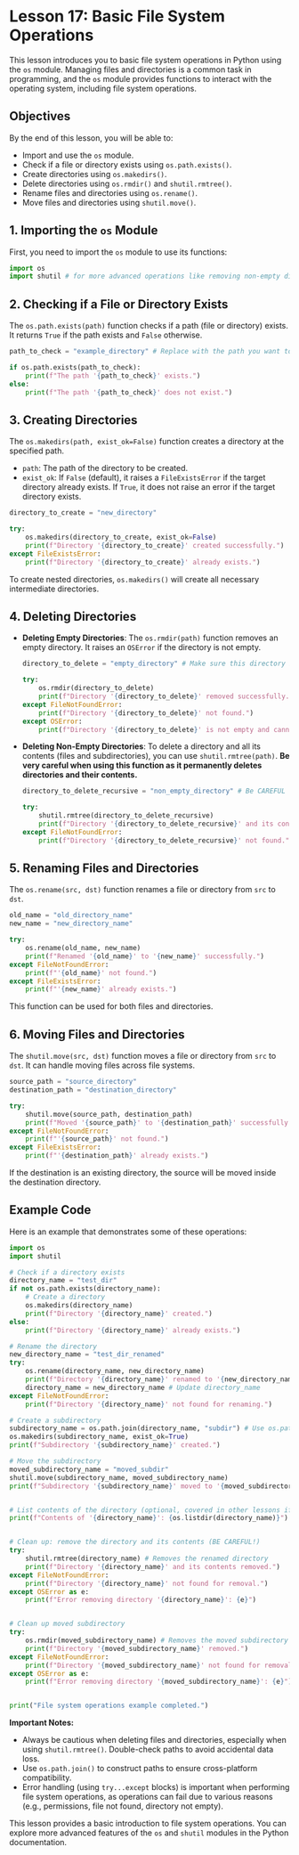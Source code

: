 # Lesson 17: Basic File System Operations

This lesson introduces you to basic file system operations in Python using the `os` module. Managing files and directories is a common task in programming, and the `os` module provides functions to interact with the operating system, including file system operations.

## Objectives

By the end of this lesson, you will be able to:

*   Import and use the `os` module.
*   Check if a file or directory exists using `os.path.exists()`.
*   Create directories using `os.makedirs()`.
*   Delete directories using `os.rmdir()` and `shutil.rmtree()`.
*   Rename files and directories using `os.rename()`.
*   Move files and directories using `shutil.move()`.

## 1. Importing the `os` Module

First, you need to import the `os` module to use its functions:

```python
import os
import shutil # for more advanced operations like removing non-empty directories and moving files
```

## 2. Checking if a File or Directory Exists

The `os.path.exists(path)` function checks if a path (file or directory) exists. It returns `True` if the path exists and `False` otherwise.

```python
path_to_check = "example_directory" # Replace with the path you want to check

if os.path.exists(path_to_check):
    print(f"The path '{path_to_check}' exists.")
else:
    print(f"The path '{path_to_check}' does not exist.")
```

## 3. Creating Directories

The `os.makedirs(path, exist_ok=False)` function creates a directory at the specified path.

*   `path`: The path of the directory to be created.
*   `exist_ok`: If `False` (default), it raises a `FileExistsError` if the target directory already exists. If `True`, it does not raise an error if the target directory exists.

```python
directory_to_create = "new_directory"

try:
    os.makedirs(directory_to_create, exist_ok=False)
    print(f"Directory '{directory_to_create}' created successfully.")
except FileExistsError:
    print(f"Directory '{directory_to_create}' already exists.")
```

To create nested directories, `os.makedirs()` will create all necessary intermediate directories.

## 4. Deleting Directories

*   **Deleting Empty Directories**:
    The `os.rmdir(path)` function removes an empty directory. It raises an `OSError` if the directory is not empty.

    ```python
    directory_to_delete = "empty_directory" # Make sure this directory is empty

    try:
        os.rmdir(directory_to_delete)
        print(f"Directory '{directory_to_delete}' removed successfully.")
    except FileNotFoundError:
        print(f"Directory '{directory_to_delete}' not found.")
    except OSError:
        print(f"Directory '{directory_to_delete}' is not empty and cannot be removed using os.rmdir().")
    ```

*   **Deleting Non-Empty Directories**:
    To delete a directory and all its contents (files and subdirectories), you can use `shutil.rmtree(path)`. **Be very careful when using this function as it permanently deletes directories and their contents.**

    ```python
    directory_to_delete_recursive = "non_empty_directory" # Be CAREFUL with this!

    try:
        shutil.rmtree(directory_to_delete_recursive)
        print(f"Directory '{directory_to_delete_recursive}' and its contents removed successfully.")
    except FileNotFoundError:
        print(f"Directory '{directory_to_delete_recursive}' not found.")
    ```

## 5. Renaming Files and Directories

The `os.rename(src, dst)` function renames a file or directory from `src` to `dst`.

```python
old_name = "old_directory_name"
new_name = "new_directory_name"

try:
    os.rename(old_name, new_name)
    print(f"Renamed '{old_name}' to '{new_name}' successfully.")
except FileNotFoundError:
    print(f"'{old_name}' not found.")
except FileExistsError:
    print(f"'{new_name}' already exists.")
```

This function can be used for both files and directories.

## 6. Moving Files and Directories

The `shutil.move(src, dst)` function moves a file or directory from `src` to `dst`. It can handle moving files across file systems.

```python
source_path = "source_directory"
destination_path = "destination_directory"

try:
    shutil.move(source_path, destination_path)
    print(f"Moved '{source_path}' to '{destination_path}' successfully.")
except FileNotFoundError:
    print(f"'{source_path}' not found.")
except FileExistsError:
    print(f"'{destination_path}' already exists.")
```

If the destination is an existing directory, the source will be moved inside the destination directory.

## Example Code

Here is an example that demonstrates some of these operations:

```python
import os
import shutil

# Check if a directory exists
directory_name = "test_dir"
if not os.path.exists(directory_name):
    # Create a directory
    os.makedirs(directory_name)
    print(f"Directory '{directory_name}' created.")
else:
    print(f"Directory '{directory_name}' already exists.")

# Rename the directory
new_directory_name = "test_dir_renamed"
try:
    os.rename(directory_name, new_directory_name)
    print(f"Directory '{directory_name}' renamed to '{new_directory_name}'.")
    directory_name = new_directory_name # Update directory_name
except FileNotFoundError:
    print(f"Directory '{directory_name}' not found for renaming.")

# Create a subdirectory
subdirectory_name = os.path.join(directory_name, "subdir") # Use os.path.join for path safety
os.makedirs(subdirectory_name, exist_ok=True)
print(f"Subdirectory '{subdirectory_name}' created.")

# Move the subdirectory
moved_subdirectory_name = "moved_subdir"
shutil.move(subdirectory_name, moved_subdirectory_name)
print(f"Subdirectory '{subdirectory_name}' moved to '{moved_subdirectory_name}'.")


# List contents of the directory (optional, covered in other lessons if needed)
print(f"Contents of '{directory_name}': {os.listdir(directory_name)}")


# Clean up: remove the directory and its contents (BE CAREFUL!)
try:
    shutil.rmtree(directory_name) # Removes the renamed directory
    print(f"Directory '{directory_name}' and its contents removed.")
except FileNotFoundError:
    print(f"Directory '{directory_name}' not found for removal.")
except OSError as e:
    print(f"Error removing directory '{directory_name}': {e}")


# Clean up moved subdirectory
try:
    os.rmdir(moved_subdirectory_name) # Removes the moved subdirectory (if empty)
    print(f"Directory '{moved_subdirectory_name}' removed.")
except FileNotFoundError:
    print(f"Directory '{moved_subdirectory_name}' not found for removal.")
except OSError as e:
    print(f"Error removing directory '{moved_subdirectory_name}': {e}")


print("File system operations example completed.")
```

**Important Notes:**

*   Always be cautious when deleting files and directories, especially when using `shutil.rmtree()`. Double-check paths to avoid accidental data loss.
*   Use `os.path.join()` to construct paths to ensure cross-platform compatibility.
*   Error handling (using `try...except` blocks) is important when performing file system operations, as operations can fail due to various reasons (e.g., permissions, file not found, directory not empty).

This lesson provides a basic introduction to file system operations. You can explore more advanced features of the `os` and `shutil` modules in the Python documentation.